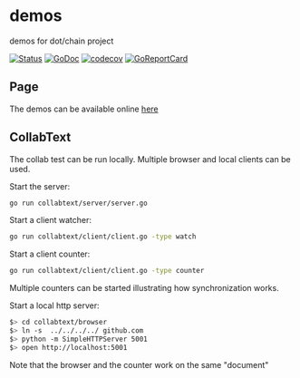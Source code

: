 # demos
demos for dot/chain project

[![Status](https://travis-ci.com/dotchain/demos.svg?branch=master)](https://travis-ci.com/dotchain/demos?branch=master)
[![GoDoc](https://godoc.org/github.com/dotchain/demos?status.svg)](https://godoc.org/github.com/dotchain/demos)
[![codecov](https://codecov.io/gh/dotchain/demos/branch/master/graph/badge.svg)](https://codecov.io/gh/dotchain/demos)
[![GoReportCard](https://goreportcard.com/badge/github.com/dotchain/demos)](https://goreportcard.com/report/github.com/dotchain/demos)


## Page

The demos can be available online [here](https://dotchain.github.io/demos/)

## CollabText

The collab test can be run locally. Multiple browser and local clients can be used.

Start the server:

```sh
go run collabtext/server/server.go
```

Start a client watcher:

```sh
go run collabtext/client/client.go -type watch
```

Start a client counter:

```sh
go run collabtext/client/client.go -type counter
```

Multiple counters can be started illustrating how synchronization works.

Start a local http server:

```sh
$> cd collabtext/browser
$> ln -s  ../../../../ github.com
$> python -m SimpleHTTPServer 5001
$> open http://localhost:5001
```

Note that the browser and the counter work on the same "document"
